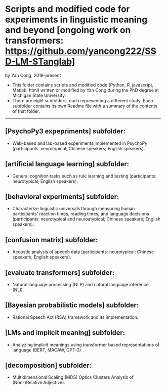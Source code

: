 # Scripts and modified code for experiments in linguistic meaning and beyond [ongoing work on transformers: https://github.com/yancong222/SSD-LM-STanglab] 

by Yan Cong, 2018-present 

  - This folder contains scripts and modified code (Python, R, javascript, Matlab, html) written or modified by Yan Cong during the PhD degree at Michigan State University.
  - There are eight subfolders, each representing a different study. Each subfolder contains its own Readme file with a summary of the contents of that folder.

-------------------------------------------------------

## [PsychoPy3 expepriments] subfolder: 
  - Web-based and lab-based experiments implemented in PsychoPy (participants: neurotypical; Chinese speakers; English speakers).

## [artificial language learning] subfolder: 
  - General cognition tasks such as rule learning and testing (participants: neurotypical; English speakers).

## [behavioral experiments] subfolder: 
  - Characterize linguistic universals through measuring human participants' reaction times, reading times, and language decisions  (participants: neurotypical and neuroatypical; Chinese speakers; English speakers).

## [confusion matrix] subfolder: 
  - Acoustic analysis of speech data (participants: neurotypical; Chinese speakers; English speakers).

## [evaluate transformers] subfolder: 
  - Natural language processing (NLP) and natural language inference (NLI).

## [Bayesian probabilistic models] subfolder: 
  - Rational Speech Act (RSA) framework and its implementation.

## [LMs and implicit meaning] subfolder:
  - Analyzing implicit meanings using transformer based representations of language (BERT, MACAW, GPT-3)

## [decomposition] subfolder:
  - Multidimensional Scaling (MDS) Optics Clusters Analysis of (Non-)Relative Adjectives




